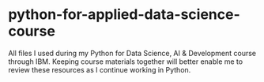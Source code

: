 # python-for-applied-data-science-course
All files I used during my Python for Data Science, AI &amp; Development course through IBM.
Keeping course materials together will better enable me to review these resources as I continue working in Python.
